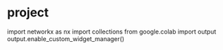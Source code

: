 # project
import networkx as nx
import collections
from google.colab import output
output.enable_custom_widget_manager()
